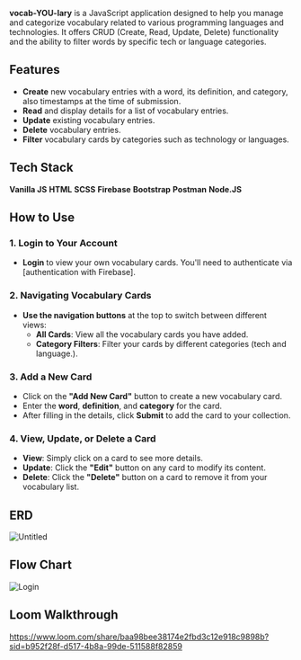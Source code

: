 **vocab-YOU-lary** is a JavaScript application designed to help you manage and categorize vocabulary related to various programming languages and technologies. It offers CRUD (Create, Read, Update, Delete) functionality and the ability to filter words by specific tech or language categories.

## Features

- **Create** new vocabulary entries with a word, its definition, and category, also timestamps at the time of submission.
- **Read** and display details for a list of vocabulary entries.
- **Update** existing vocabulary entries.
- **Delete** vocabulary entries.
- **Filter** vocabulary cards by categories such as technology or languages.

## Tech Stack

**Vanilla JS**
**HTML**
**SCSS**
**Firebase**
**Bootstrap**
**Postman**
**Node.JS**

## How to Use

### 1. Login to Your Account

- **Login** to view your own vocabulary cards. You'll need to authenticate via [authentication with Firebase].
  
### 2. Navigating Vocabulary Cards

- **Use the navigation buttons** at the top to switch between different views:
  - **All Cards**: View all the vocabulary cards you have added.
  - **Category Filters**: Filter your cards by different categories (tech and language.).

### 3. Add a New Card

- Click on the **"Add New Card"** button to create a new vocabulary card.
- Enter the **word**, **definition**, and **category** for the card.
- After filling in the details, click **Submit** to add the card to your collection.

### 4. View, Update, or Delete a Card

- **View**: Simply click on a card to see more details.
- **Update**: Click the **"Edit"** button on any card to modify its content.
- **Delete**: Click the **"Delete"** button on a card to remove it from your vocabulary list.

## ERD
![Untitled](https://github.com/user-attachments/assets/fd9f5905-e96f-4961-8e15-99d3affa6bd3)

## Flow Chart
![Login](https://github.com/user-attachments/assets/289cee47-6eb9-469d-a3b9-d33a359b1add)

## Loom Walkthrough
https://www.loom.com/share/baa98bee38174e2fbd3c12e918c9898b?sid=b952f28f-d517-4b8a-99de-511588f82859
